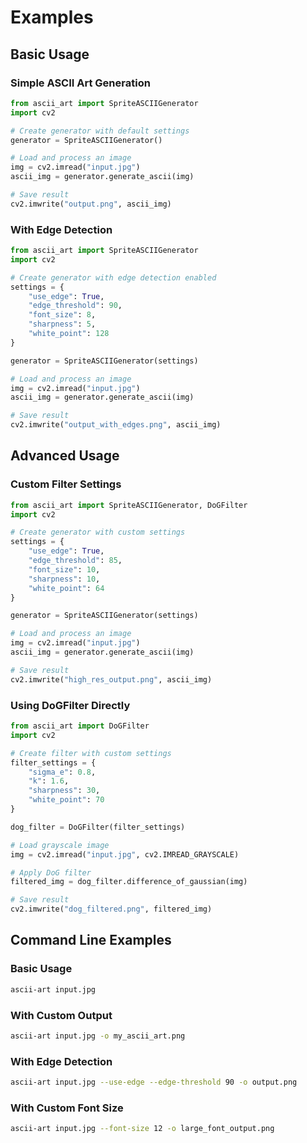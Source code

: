 # Examples

## Basic Usage

### Simple ASCII Art Generation

```python
from ascii_art import SpriteASCIIGenerator
import cv2

# Create generator with default settings
generator = SpriteASCIIGenerator()

# Load and process an image
img = cv2.imread("input.jpg")
ascii_img = generator.generate_ascii(img)

# Save result
cv2.imwrite("output.png", ascii_img)
```

### With Edge Detection

```python
from ascii_art import SpriteASCIIGenerator
import cv2

# Create generator with edge detection enabled
settings = {
    "use_edge": True,
    "edge_threshold": 90,
    "font_size": 8,
    "sharpness": 5,
    "white_point": 128
}

generator = SpriteASCIIGenerator(settings)

# Load and process an image
img = cv2.imread("input.jpg")
ascii_img = generator.generate_ascii(img)

# Save result
cv2.imwrite("output_with_edges.png", ascii_img)
```

## Advanced Usage

### Custom Filter Settings

```python
from ascii_art import SpriteASCIIGenerator, DoGFilter
import cv2

# Create generator with custom settings
settings = {
    "use_edge": True,
    "edge_threshold": 85,
    "font_size": 10,
    "sharpness": 10,
    "white_point": 64
}

generator = SpriteASCIIGenerator(settings)

# Load and process an image
img = cv2.imread("input.jpg")
ascii_img = generator.generate_ascii(img)

# Save result
cv2.imwrite("high_res_output.png", ascii_img)
```

### Using DoGFilter Directly

```python
from ascii_art import DoGFilter
import cv2

# Create filter with custom settings
filter_settings = {
    "sigma_e": 0.8,
    "k": 1.6,
    "sharpness": 30,
    "white_point": 70
}

dog_filter = DoGFilter(filter_settings)

# Load grayscale image
img = cv2.imread("input.jpg", cv2.IMREAD_GRAYSCALE)

# Apply DoG filter
filtered_img = dog_filter.difference_of_gaussian(img)

# Save result
cv2.imwrite("dog_filtered.png", filtered_img)
```

## Command Line Examples

### Basic Usage

```bash
ascii-art input.jpg
```

### With Custom Output

```bash
ascii-art input.jpg -o my_ascii_art.png
```

### With Edge Detection

```bash
ascii-art input.jpg --use-edge --edge-threshold 90 -o output.png
```

### With Custom Font Size

```bash
ascii-art input.jpg --font-size 12 -o large_font_output.png
```